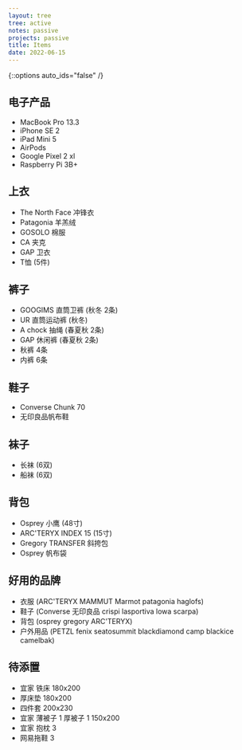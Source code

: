 ```yaml
---
layout: tree
tree: active
notes: passive
projects: passive
title: Items
date: 2022-06-15
---
```



{::options auto_ids="false" /}


## 电子产品
* MacBook Pro 13.3
* iPhone SE 2
* iPad Mini 5
* AirPods
* Google Pixel 2 xl
* Raspberry Pi 3B+

## 上衣
* The North Face 冲锋衣
* Patagonia 羊羔绒
* GOSOLO 棉服
* CA 夹克
* GAP 卫衣
* T恤 (5件)

## 裤子
* GOOGIMS 直筒卫裤 (秋冬 2条)
* UR 直筒运动裤 (秋冬)
* A chock 抽绳 (春夏秋 2条)
* GAP 休闲裤 (春夏秋 2条)
* 秋裤 4条
* 内裤 6条

## 鞋子
* Converse Chunk 70
* 无印良品帆布鞋

## 袜子
* 长袜 (6双)
* 船袜 (6双)

## 背包
* Osprey 小鹰 (48寸)
* ARC'TERYX INDEX 15 (15寸)
* Gregory TRANSFER 斜挎包
* Osprey 帆布袋

## 好用的品牌
* 衣服 (ARC'TERYX MAMMUT Marmot patagonia haglofs)
* 鞋子 (Converse 无印良品 crispi lasportiva lowa scarpa)
* 背包 (osprey gregory ARC'TERYX)
* 户外用品 (PETZL fenix seatosummit blackdiamond camp blackice camelbak)

## 待添置
* 宜家 铁床 180x200
* 厚床垫 180x200
* 四件套 200x230
* 宜家 薄被子 1 厚被子 1 150x200
* 宜家 抱枕 3
* 网易拖鞋 3

